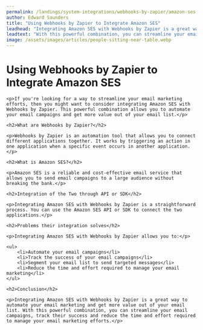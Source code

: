 ```yaml
---
permalink: /landings/system-integrations/webhooks-by-zapier/amazon-ses
author: Edward Saunders
title: "Using Webhooks by Zapier to Integrate Amazon SES"
leadhead: "Integrating Amazon SES with Webhooks by Zapier is a great way to automate your email marketing and get more value out of your email list"
leadtext: "With this powerful combination, you can streamline your email campaigns, track their success and reduce the time and effort required to manage your email marketing efforts."
image: /assets/images/articles/people-sitting-near-table.webp
---
```

<div class="arttext">
	<h1>Using Webhooks by Zapier to Integrate Amazon SES</h1>

	<p>If you're looking for a way to streamline your email marketing efforts, then you might want to consider integrating Amazon SES with Webhooks by Zapier. This powerful combination allows you to automate your email campaigns and get more value out of your email list.</p>

	<h2>What are Webhooks by Zapier?</h2>

	<p>Webhooks by Zapier is an automation tool that allows you to connect different applications together. It works by triggering an action in one application when a specific event occurs in another application.</p>

	<h2>What is Amazon SES?</h2>

	<p>Amazon SES is a reliable and cost-effective email service that allows you to send email campaigns to a large audience without breaking the bank.</p>

	<h2>Integration of the Two through API or SDK</h2>

	<p>Integrating Amazon SES with Webhooks by Zapier is a straightforward process. You can use the Amazon SES API or SDK to connect the two applications.</p>

	<h2>Problems their integration solves</h2>

	<p>Integrating Amazon SES with Webhooks by Zapier allows you to:</p>

	<ul>
		<li>Automate your email campaigns</li>
		<li>Track the success of your email campaigns</li>
		<li>Segment your email list to send targeted messages</li>
		<li>Reduce the time and effort required to manage your email marketing</li>
	</ul>

	<h2>Conclusion</h2>

	<p>Integrating Amazon SES with Webhooks by Zapier is a great way to automate your email marketing and get more value out of your email list. With this powerful combination, you can streamline your email campaigns, track their success and reduce the time and effort required to manage your email marketing efforts.</p>

</div>